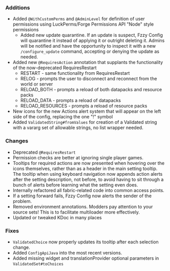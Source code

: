 ### Additions
* Added `@WithCustomPerms` and `@AdminLevel` for definition of user permissions using LuckPerms/Forge Permissions API "Node" style permissions
  * Added new update quarantine. If an update is suspect, Fzzy Config will quarantine it instead of applying it or outright deleting it. Admins will be notified and have the opportunity to inspect it with a new `/configure_update` command, accepting or denying the update as needed.
* Added new `@RequiresAction` annotation that supplants the functionality of the now-deprecated RequiresRestart
  * RESTART - same functionality from RequiresRestart
  * RELOG - prompts the user to disconnect and reconnect from the world or server
  * RELOAD_BOTH - prompts a reload of both datapacks and resource packs
  * RELOAD_DATA - prompts a reload of datapacks
  * RELOAD_RESOURCES - prompts a reload of resource packs
* New icons for the new Actions alert system that will appear on the left side of the config, replacing the one "!" symbol
* Added `ValidatedString#fromValues` for creation of a Validated string with a vararg set of allowable strings, no list wrapper needed.

### Changes
* Deprecated `@RequiresRestart`
* Permission checks are better at ignoring single player games.
* Tooltips for required actions are now presented when hovering over the icons themselves, rather than as a header in the main setting tooltip. The tooltip when using keyboard navigation now appends action alerts after the setting description, not before, to avoid having to sit through a bunch of alerts before learning what the setting even does.
* Internally refactored all fabric-related code into common access points.
* If a setting forward fails, Fzzy Config now alerts the sender of the problem.
* Removed environment annotations. Modders pay attention to your source sets! This is to facilitate multiloader more effectively.
* Updated or tweaked KDoc in many places

### Fixes
* `ValidatedChoice` now properly updates its tooltip after each selection change.
* Added `ConfigApiJava` into the most recent versions.
* Added missing widget and translationProvider optional parameters in `ValidatedSet#toChoices`